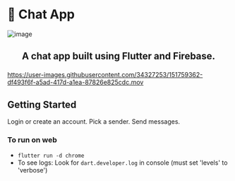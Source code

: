 # 💬 Chat App


![image](https://user-images.githubusercontent.com/34327253/152464447-7d988b64-368a-4c0c-993a-6ff1c61cedd2.png)

<h2>
  <p align="center"> A chat app built using Flutter and Firebase.</p>
</h2>

  
https://user-images.githubusercontent.com/34327253/151759362-df493f6f-a5ad-417d-a1ea-87826e825cdc.mov


## Getting Started 
Login or create an account. Pick a sender. Send messages. 

### To run on web
- `flutter run -d chrome`
- To see logs: Look for `dart.developer.log` in console (must set 'levels' to 'verbose')
